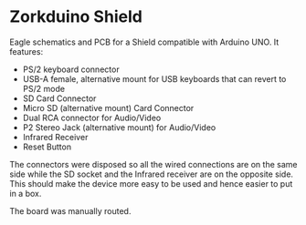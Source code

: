 # Zorkduino Shield

Eagle schematics and PCB for a Shield compatible with Arduino UNO. It features:

* PS/2 keyboard connector
* USB-A female, alternative mount for USB keyboards that can revert to PS/2 mode
* SD Card Connector
* Micro SD (alternative mount) Card Connector
* Dual RCA connector for Audio/Video
* P2 Stereo Jack (alternative mount) for Audio/Video 
* Infrared Receiver
* Reset Button

The connectors were disposed so all the wired connections are on the same side while the SD 
socket and the Infrared receiver are on the opposite side. This should make the device more
easy to be used and hence easier to put in a box.

The board was manually routed.
